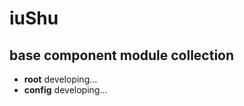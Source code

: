 # iuShu
base component module collection 
---
<ul>
    <li><b>root</b> developing...</li>
    <li><b>config</b> developing...</li>
</ul>